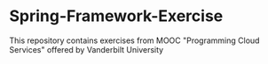 Spring-Framework-Exercise
=========================

This repository contains exercises from MOOC "Programming Cloud Services" offered by Vanderbilt University
